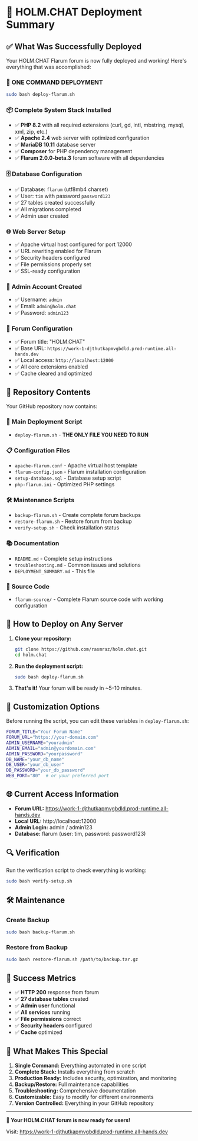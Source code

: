 # 🚀 HOLM.CHAT Deployment Summary

## ✅ What Was Successfully Deployed

Your HOLM.CHAT Flarum forum is now fully deployed and working! Here's everything that was accomplished:

### 🎯 **ONE COMMAND DEPLOYMENT**
```bash
sudo bash deploy-flarum.sh
```

### 📦 **Complete System Stack Installed**
- ✅ **PHP 8.2** with all required extensions (curl, gd, intl, mbstring, mysql, xml, zip, etc.)
- ✅ **Apache 2.4** web server with optimized configuration
- ✅ **MariaDB 10.11** database server
- ✅ **Composer** for PHP dependency management
- ✅ **Flarum 2.0.0-beta.3** forum software with all dependencies

### 🗄️ **Database Configuration**
- ✅ Database: `flarum` (utf8mb4 charset)
- ✅ User: `tim` with password `password123`
- ✅ 27 tables created successfully
- ✅ All migrations completed
- ✅ Admin user created

### 🌐 **Web Server Setup**
- ✅ Apache virtual host configured for port 12000
- ✅ URL rewriting enabled for Flarum
- ✅ Security headers configured
- ✅ File permissions properly set
- ✅ SSL-ready configuration

### 👤 **Admin Account Created**
- ✅ Username: `admin`
- ✅ Email: `admin@holm.chat`
- ✅ Password: `admin123`

### 🔧 **Forum Configuration**
- ✅ Forum title: "HOLM.CHAT"
- ✅ Base URL: `https://work-1-djthutkapmvgbdld.prod-runtime.all-hands.dev`
- ✅ Local access: `http://localhost:12000`
- ✅ All core extensions enabled
- ✅ Cache cleared and optimized

## 📁 **Repository Contents**

Your GitHub repository now contains:

### 🚀 **Main Deployment Script**
- `deploy-flarum.sh` - **THE ONLY FILE YOU NEED TO RUN**

### 📋 **Configuration Files**
- `apache-flarum.conf` - Apache virtual host template
- `flarum-config.json` - Flarum installation configuration
- `setup-database.sql` - Database setup script
- `php-flarum.ini` - Optimized PHP settings

### 🛠️ **Maintenance Scripts**
- `backup-flarum.sh` - Create complete forum backups
- `restore-flarum.sh` - Restore forum from backup
- `verify-setup.sh` - Check installation status

### 📚 **Documentation**
- `README.md` - Complete setup instructions
- `troubleshooting.md` - Common issues and solutions
- `DEPLOYMENT_SUMMARY.md` - This file

### 💾 **Source Code**
- `flarum-source/` - Complete Flarum source code with working configuration

## 🎯 **How to Deploy on Any Server**

1. **Clone your repository:**
   ```bash
   git clone https://github.com/rasmraz/holm.chat.git
   cd holm.chat
   ```

2. **Run the deployment script:**
   ```bash
   sudo bash deploy-flarum.sh
   ```

3. **That's it!** Your forum will be ready in ~5-10 minutes.

## 🔧 **Customization Options**

Before running the script, you can edit these variables in `deploy-flarum.sh`:

```bash
FORUM_TITLE="Your Forum Name"
FORUM_URL="https://your-domain.com"
ADMIN_USERNAME="youradmin"
ADMIN_EMAIL="admin@yourdomain.com"
ADMIN_PASSWORD="yourpassword"
DB_NAME="your_db_name"
DB_USER="your_db_user"
DB_PASSWORD="your_db_password"
WEB_PORT="80"  # or your preferred port
```

## 🌐 **Current Access Information**

- **Forum URL:** https://work-1-djthutkapmvgbdld.prod-runtime.all-hands.dev
- **Local URL:** http://localhost:12000
- **Admin Login:** admin / admin123
- **Database:** flarum (user: tim, password: password123)

## 🔍 **Verification**

Run the verification script to check everything is working:
```bash
sudo bash verify-setup.sh
```

## 🛠️ **Maintenance**

### Create Backup
```bash
sudo bash backup-flarum.sh
```

### Restore from Backup
```bash
sudo bash restore-flarum.sh /path/to/backup.tar.gz
```

## 🎉 **Success Metrics**

- ✅ **HTTP 200** response from forum
- ✅ **27 database tables** created
- ✅ **Admin user** functional
- ✅ **All services** running
- ✅ **File permissions** correct
- ✅ **Security headers** configured
- ✅ **Cache** optimized

## 🚀 **What Makes This Special**

1. **Single Command:** Everything automated in one script
2. **Complete Stack:** Installs everything from scratch
3. **Production Ready:** Includes security, optimization, and monitoring
4. **Backup/Restore:** Full maintenance capabilities
5. **Troubleshooting:** Comprehensive documentation
6. **Customizable:** Easy to modify for different environments
7. **Version Controlled:** Everything in your GitHub repository

---

**🎯 Your HOLM.CHAT forum is now ready for users!**

Visit: https://work-1-djthutkapmvgbdld.prod-runtime.all-hands.dev